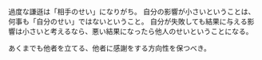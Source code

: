 過度な謙遜は「相手のせい」になりがち。
自分の影響が小さいということは、何事も「自分のせい」ではないということ。
自分が失敗しても結果に与える影響は小さいと考えるなら、悪い結果になったら他人のせいということになる。

あくまでも他者を立てる、他者に感謝をする方向性を保つべき。
